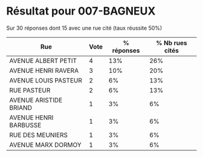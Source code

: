 # Résultat pour 007-BAGNEUX

Sur 30 réponses dont 15 avec une rue cité (taux réussite 50%)

| Rue | Vote | % réponses | % Nb rues cités|
|-----|------|------------|----------------|
| AVENUE ALBERT PETIT | 4 | 13% | 26%|
| AVENUE HENRI RAVERA | 3 | 10% | 20%|
| AVENUE LOUIS PASTEUR | 2 | 6% | 13%|
| RUE PASTEUR | 2 | 6% | 13%|
| AVENUE ARISTIDE BRIAND | 1 | 3% | 6%|
| AVENUE HENRI BARBUSSE | 1 | 3% | 6%|
| RUE DES MEUNIERS | 1 | 3% | 6%|
| AVENUE MARX DORMOY | 1 | 3% | 6%|
